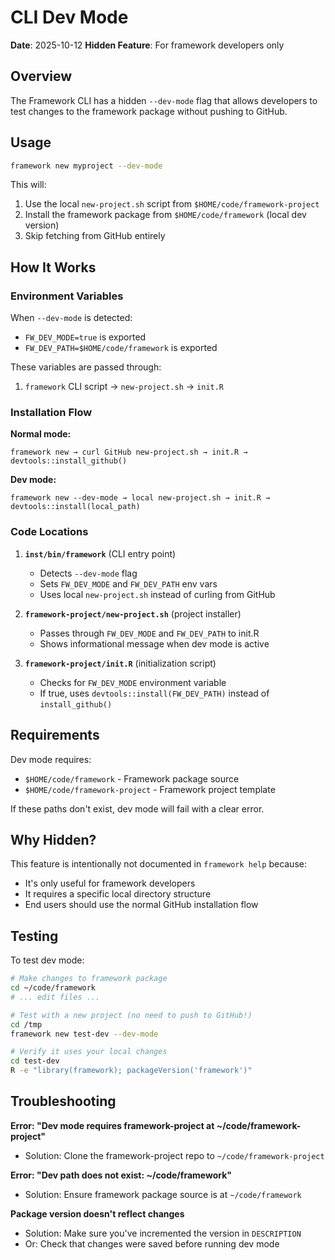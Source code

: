 # CLI Dev Mode

**Date**: 2025-10-12
**Hidden Feature**: For framework developers only

## Overview

The Framework CLI has a hidden `--dev-mode` flag that allows developers to test changes to the framework package without pushing to GitHub.

## Usage

```bash
framework new myproject --dev-mode
```

This will:
1. Use the local `new-project.sh` script from `$HOME/code/framework-project`
2. Install the framework package from `$HOME/code/framework` (local dev version)
3. Skip fetching from GitHub entirely

## How It Works

### Environment Variables

When `--dev-mode` is detected:
- `FW_DEV_MODE=true` is exported
- `FW_DEV_PATH=$HOME/code/framework` is exported

These variables are passed through:
1. `framework` CLI script → `new-project.sh` → `init.R`

### Installation Flow

**Normal mode:**
```
framework new → curl GitHub new-project.sh → init.R → devtools::install_github()
```

**Dev mode:**
```
framework new --dev-mode → local new-project.sh → init.R → devtools::install(local_path)
```

### Code Locations

1. **`inst/bin/framework`** (CLI entry point)
   - Detects `--dev-mode` flag
   - Sets `FW_DEV_MODE` and `FW_DEV_PATH` env vars
   - Uses local `new-project.sh` instead of curling from GitHub

2. **`framework-project/new-project.sh`** (project installer)
   - Passes through `FW_DEV_MODE` and `FW_DEV_PATH` to init.R
   - Shows informational message when dev mode is active

3. **`framework-project/init.R`** (initialization script)
   - Checks for `FW_DEV_MODE` environment variable
   - If true, uses `devtools::install(FW_DEV_PATH)` instead of `install_github()`

## Requirements

Dev mode requires:
- `$HOME/code/framework` - Framework package source
- `$HOME/code/framework-project` - Framework project template

If these paths don't exist, dev mode will fail with a clear error.

## Why Hidden?

This feature is intentionally not documented in `framework help` because:
- It's only useful for framework developers
- It requires a specific local directory structure
- End users should use the normal GitHub installation flow

## Testing

To test dev mode:

```bash
# Make changes to framework package
cd ~/code/framework
# ... edit files ...

# Test with a new project (no need to push to GitHub!)
cd /tmp
framework new test-dev --dev-mode

# Verify it uses your local changes
cd test-dev
R -e "library(framework); packageVersion('framework')"
```

## Troubleshooting

**Error: "Dev mode requires framework-project at ~/code/framework-project"**
- Solution: Clone the framework-project repo to `~/code/framework-project`

**Error: "Dev path does not exist: ~/code/framework"**
- Solution: Ensure framework package source is at `~/code/framework`

**Package version doesn't reflect changes**
- Solution: Make sure you've incremented the version in `DESCRIPTION`
- Or: Check that changes were saved before running dev mode
